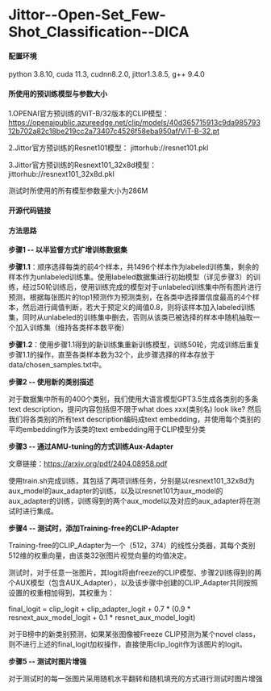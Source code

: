 # Jittor--Open-Set_Few-Shot_Classification--DICA

#### 配置环境 
python 3.8.10, cuda 11.3, cudnn8.2.0, jittor1.3.8.5, g++ 9.4.0

#### 所使用的预训练模型与参数大小

1.OPENAI官方预训练的ViT-B/32版本的CLIP模型：
https://openaipublic.azureedge.net/clip/models/40d365715913c9da98579312b702a82c18be219cc2a73407c4526f58eba950af/ViT-B-32.pt

2.Jittor官方预训练的Resnet101模型：
jittorhub://resnet101.pkl

3.Jittor官方预训练的Resnext101_32x8d模型：
jittorhub://resnext101_32x8d.pkl

测试时所使用的所有模型参数量大小为286M

#### 开源代码链接


#### 方法思路
**步骤1 -- 以半监督方式扩增训练数据集**

**步骤1.1**：顺序选择每类的前4个样本，共1496个样本作为labeled训练集，剩余的样本作为unlabeled训练集。使用labeled数据集进行初始模型（详见步骤3）的训练，经过50轮训练后，使用训练完成的模型对于unlabeled训练集中所有图片进行预测，根据每张图片的top1预测作为预测类别，在各类中选择置信度最高的4个样本，然后进行阈值判断，若大于预定义的阈值0.8，则将该样本加入labeled训练集，同时从unlabeled的训练集中删去，否则从该类已被选择的样本中随机抽取一个加入训练集（维持各类样本数平衡）

**步骤1.2**：使用步骤1.1得到的新训练集重新训练模型，训练50轮，完成训练后重复步骤1.1的操作，直至各类样本数为32个，此步骤选择的样本存放于data/chosen_samples.txt中。

**步骤2 -- 使用新的类别描述**

对于数据集中所有的400个类别，我们使用大语言模型GPT3.5生成各类别的多条text description，提问内容包括但不限于what does xxx(类别名) look like?
然后我们将各类别的所有text description编码成text embedding，并使用每个类别的平均embedding作为该类的text embedding用于CLIP模型分类


**步骤3 -- 通过AMU-tuning的方式训练Aux-Adapter**

文章链接：https://arxiv.org/pdf/2404.08958.pdf

使用train.sh完成训练，其包括了两项训练任务，分别是以resnext101_32x8d为aux_model的aux_adapter的训练，以及以resnet101为aux_model的aux_adapter的训练，训练得到的两个aux_model以及对应的aux_adapter将在测试时进行集成。

**步骤4 -- 测试时，添加Training-free的CLIP-Adapter**

Training-free的CLIP_Adapter为一个（512，374）的线性分类器，其每个类别512维的权重向量，由该类32张图片视觉向量的均值决定。

测试时，对于任意一张图片，其logit将由freeze的CLIP模型、步骤2训练得到的两个AUX模型（包含AUX_Adapter），以及该步骤中创建的CLIP_Adapter共同按照设置的权重相加得到，其权重为：

final_logit = clip_logit + clip_adapter_logit + 0.7 \* (0.9 \* resnext_aux_model_logit + 0.1 \* resnet_aux_model_logit)

对于B榜中的新类别预测，如果某张图像被Freeze CLIP预测为某个novel class，则不进行上述的final_logit加权操作，直接使用clip_logit作为该图片的logit。

**步骤5 -- 测试时图片增强**

对于测试时的每一张图片采用随机水平翻转和随机填充的方式进行测试时图片增强
